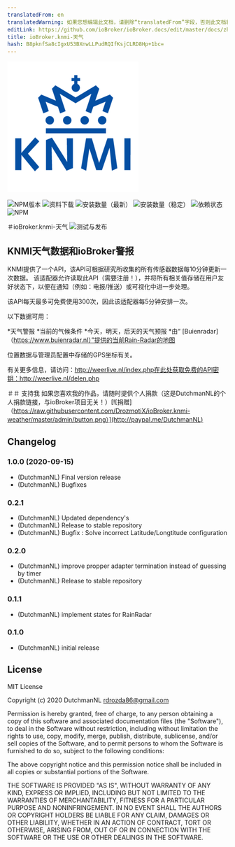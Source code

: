 ```yaml
---
translatedFrom: en
translatedWarning: 如果您想编辑此文档，请删除“translatedFrom”字段，否则此文档将再次自动翻译
editLink: https://github.com/ioBroker/ioBroker.docs/edit/master/docs/zh-cn/adapterref/iobroker.knmi-weather/README.md
title: ioBroker.knmi-天气
hash: B8pknfSa8cIgxU53BXnwLLPudRQIfKsjCLRD8Hp+1bc=
---
```

![标识](../../../en/adapterref/iobroker.knmi-weather/admin/knmi-weather.png)

![NPM版本](http://img.shields.io/npm/v/iobroker.knmi-weather.svg)
![资料下载](https://img.shields.io/npm/dm/iobroker.knmi-weather.svg)
![安装数量（最新）](http://iobroker.live/badges/knmi-weather-installed.svg)
![安装数量（稳定）](http://iobroker.live/badges/knmi-weather-stable.svg)
![依赖状态](https://img.shields.io/david/DrozmotiX/ioBroker.knmi-weather.svg)
![NPM](https://nodei.co/npm/ioBroker.knmi-weather.png?downloads=true)

＃ioBroker.knmi-天气
![测试与发布](https://github.com/DrozmotiX/ioBroker.coronavirus-statistics/workflows/Test%20and%20Release/badge.svg)

## KNMI天气数据和ioBroker警报
KNMI提供了一个API，该API可根据研究所收集的所有传感器数据每10分钟更新一次数据。
该适配器允许读取此API（需要注册！），并将所有相关值存储在用户友好状态下，以便在通知（例如：电报/推送）或可视化中进一步处理。

该API每天最多可免费使用300次，因此该适配器每5分钟安排一次。

以下数据可用：

*天气警报
*当前的气候条件
*今天，明天，后天的天气预报
*由“ [Buienradar]（https://www.buienradar.nl）”提供的当前Rain-Radar的地图

位置数据与管理员配置中存储的GPS坐标有关。

有关更多信息，请访问：http://weerlive.nl/index.php在此处获取免费的API密钥：http://weerlive.nl/delen.php

＃＃ 支持我
如果您喜欢我的作品，请随时提供个人捐款（这是DutchmanNL的个人捐款链接，与ioBroker项目无关！）[![捐赠]（https://raw.githubusercontent.com/DrozmotiX/ioBroker.knmi-weather/master/admin/button.png）](http://paypal.me/DutchmanNL)

## Changelog
<!--
	Placeholder for the next version (at the beginning of the line):
	### __WORK IN PROGRESS__
-->

### 1.0.0 (2020-09-15)
* (DutchmanNL) Final version release
* (DutchmanNL) Bugfixes

### 0.2.1
* (DutchmanNL) Updated dependency's
* (DutchmanNL) Release to stable repository
* (DutchmanNL) Bugfix : Solve incorrect Latitude/Longtitude configuration

### 0.2.0
* (DutchmanNL) improve propper adapter termination instead of guessing by timer
* (DutchmanNL) Release to stable repository

### 0.1.1
* (DutchmanNL) implement states for RainRadar

### 0.1.0
* (DutchmanNL) initial release

## License
MIT License

Copyright (c) 2020 DutchmanNL <rdrozda86@gmail.com>

Permission is hereby granted, free of charge, to any person obtaining a copy
of this software and associated documentation files (the "Software"), to deal
in the Software without restriction, including without limitation the rights
to use, copy, modify, merge, publish, distribute, sublicense, and/or sell
copies of the Software, and to permit persons to whom the Software is
furnished to do so, subject to the following conditions:

The above copyright notice and this permission notice shall be included in all
copies or substantial portions of the Software.

THE SOFTWARE IS PROVIDED "AS IS", WITHOUT WARRANTY OF ANY KIND, EXPRESS OR
IMPLIED, INCLUDING BUT NOT LIMITED TO THE WARRANTIES OF MERCHANTABILITY,
FITNESS FOR A PARTICULAR PURPOSE AND NONINFRINGEMENT. IN NO EVENT SHALL THE
AUTHORS OR COPYRIGHT HOLDERS BE LIABLE FOR ANY CLAIM, DAMAGES OR OTHER
LIABILITY, WHETHER IN AN ACTION OF CONTRACT, TORT OR OTHERWISE, ARISING FROM,
OUT OF OR IN CONNECTION WITH THE SOFTWARE OR THE USE OR OTHER DEALINGS IN THE
SOFTWARE.